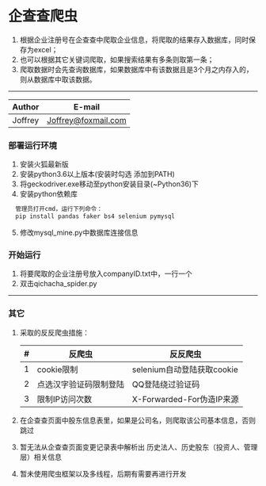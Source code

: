 企查查爬虫
===========================
1. 根据企业注册号在企查查中爬取企业信息，将爬取的结果存入数据库，同时保存为excel；
2. 也可以根据其它关键词爬取，如果搜索结果有多条则取第一条；
3. 爬取数据时会先查询数据库，如果数据库中有该数据且是3个月之内存入的，则从数据库中取该数据。

****
	
|Author|E-mail|
|---|---
|Joffrey|Joffrey@foxmail.com

### 部署运行环境
1. 安装火狐最新版
2. 安装python3.6以上版本(安装时勾选 添加到PATH)
3. 将geckodriver.exe移动至python安装目录(~Python36\)下
4. 安装python依赖库
```python
  管理员打开cmd，运行下列命令：
  pip install pandas faker bs4 selenium pymysql
```
5. 修改mysql_mine.py中数据库连接信息

### 开始运行
1. 将要爬取的企业注册号放入companyID.txt中，一行一个
2. 双击qichacha_spider.py

****
### 其它
1. 采取的反反爬虫措施：

   |#|反爬虫|反反爬虫|
   |---|---|----
   |1|cookie限制|selenium自动登陆获取cookie
   |2|点选汉字验证码限制登陆|QQ登陆绕过验证码
   |3|限制IP访问次数|X-Forwarded-For伪造IP来源
2. 在企查查页面中股东信息表里，如果是公司名，则爬取该公司基本信息，否则跳过
3. 暂无法从企查查页面变更记录表中解析出 历史法人、历史股东（投资人、管理层）相关信息
4. 暂未使用爬虫框架以及多线程，后期有需要再进行开发
